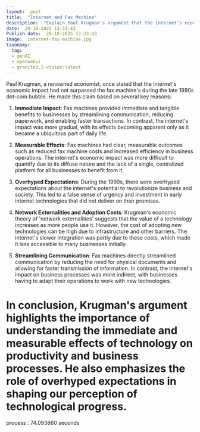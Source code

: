 ```yaml
---
layout:  post
title:  "Internet and Fax Machine"
description:  "Explain Paul Krugman’s argument that the internet’s economic impact has not surpassed the fax machine’s, as he stated during the late 1990s dot-com bubble. Describe the key reasons for his claim: Why did he believe technologies like fax machines had more immediate, measurable effects on productivity and business processes compared to early internet innovations? Mention the specific context (e.g., overhyped expectations of the internet in the 1990s) and his economic theory of ‘network externalities’ and adoption costs. Use simple language to contrast how fax machines directly streamlined communication in industries versus the internet’s slower integration due to infrastructure and cost barriers. Conclude with his broader point about real vs. perceived technological progress"
date:  29-10-2025 13:33:43
Publish date:  29-10-2025 13:33:43
image:  internet-fax-machine.jpg
taxonomy:
  tag:
  - genAI
  - openwebui
  - granite3.2-vision:latest
---
```


Paul Krugman, a renowned economist, once stated that the internet's economic impact had not surpassed the fax machine's during the late 1990s dot-com bubble. He made this claim based on several key reasons:


1. **Immediate Impact**: Fax machines provided immediate and tangible benefits to businesses by streamlining communication, reducing paperwork, and enabling faster transactions. In contrast, the internet's impact was more gradual, with its effects becoming apparent only as it became a ubiquitous part of daily life.


2. **Measurable Effects**: Fax machines had clear, measurable outcomes such as reduced fax machine costs and increased efficiency in business operations. The internet's economic impact was more difficult to quantify due to its diffuse nature and the lack of a single, centralized platform for all businesses to benefit from it.


3. **Overhyped Expectations**: During the 1990s, there were overhyped expectations about the internet's potential to revolutionize business and society. This led to a false sense of urgency and investment in early internet technologies that did not deliver on their promises.


4. **Network Externalities and Adoption Costs**: Krugman's economic theory of 'network externalities' suggests that the value of a technology increases as more people use it. However, the cost of adopting new technologies can be high due to infrastructure and other barriers. The internet's slower integration was partly due to these costs, which made it less accessible to many businesses initially.


5. **Streamlining Communication**: Fax machines directly streamlined communication by reducing the need for physical documents and allowing for faster transmission of information. In contrast, the internet's impact on business processes was more indirect, with businesses having to adapt their operations to work with new technologies.


In conclusion, Krugman's argument highlights the importance of understanding the immediate and measurable effects of technology on productivity and business processes. He also emphasizes the role of overhyped expectations in shaping our perception of technological progress. 
===============
process : 74.093860 seconds
